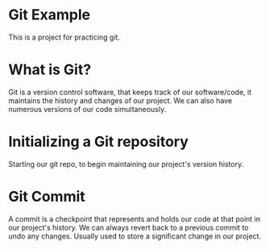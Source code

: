# Git Example
This is a project for practicing git.

# What is Git?
Git is a version control software, that keeps track of our software/code, it maintains the history and changes of our project. We can also have numerous versions of our code simultaneously.

# Initializing a Git repository
Starting our git repo, to begin maintaining our project's version history.

# Git Commit
A commit is a checkpoint that represents and holds our code at that point in our project's history. We can always revert back to a previous commit to undo any changes. Usually used to store a significant change in our project.